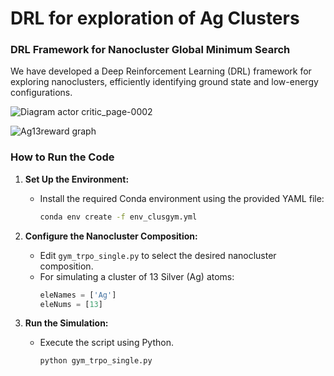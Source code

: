 # DRL for exploration of Ag Clusters
### DRL Framework for Nanocluster Global Minimum Search 
We have developed a Deep Reinforcement Learning (DRL) framework for exploring nanoclusters, efficiently identifying ground state and low-energy configurations. 

![Diagram actor critic_page-0002](https://github.com/user-attachments/assets/358e0c86-16a9-4bbc-a94b-9e95fa90804c)

![Ag13reward graph](https://github.com/user-attachments/assets/4d678beb-83aa-4c2f-ad44-b0f20b4c6da9)


### How to Run the Code

1. **Set Up the Environment:**
   - Install the required Conda environment using the provided YAML file:
     ```bash
     conda env create -f env_clusgym.yml
     ```

2. **Configure the Nanocluster Composition:**
   - Edit `gym_trpo_single.py` to select the desired nanocluster composition.
   - For simulating a cluster of 13 Silver (Ag) atoms:
     ```python
     eleNames = ['Ag']
     eleNums = [13]
     ```

3. **Run the Simulation:**
   - Execute the script using Python.
     ```bash
     python gym_trpo_single.py
     ```
